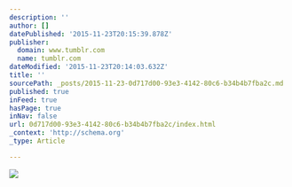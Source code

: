 ```yaml
---
description: ''
author: []
datePublished: '2015-11-23T20:15:39.878Z'
publisher:
  domain: www.tumblr.com
  name: tumblr.com
dateModified: '2015-11-23T20:14:03.632Z'
title: ''
sourcePath: _posts/2015-11-23-0d717d00-93e3-4142-80c6-b34b4b7fba2c.md
published: true
inFeed: true
hasPage: true
inNav: false
url: 0d717d00-93e3-4142-80c6-b34b4b7fba2c/index.html
_context: 'http://schema.org'
_type: Article

---
```

![](https://40.media.tumblr.com/b6bfbf4590b9e9bfcb66939f63deabb5/tumblr_nhxv3uPptY1tr3d06o1_540.png)